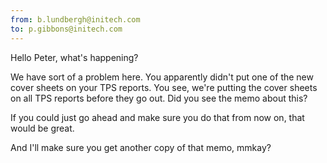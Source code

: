 ```yaml
---
from: b.lundbergh@initech.com
to: p.gibbons@initech.com
---
```


Hello Peter, what's happening?

We have sort of a problem here.
You apparently didn't put one of the new cover sheets on your TPS reports.
You see, we're putting the cover sheets on all TPS reports before they go out.
Did you see the memo about this?

If you could just go ahead and make sure you do that from now on, that would be great.

And I'll make sure you get another copy of that memo, mmkay?
